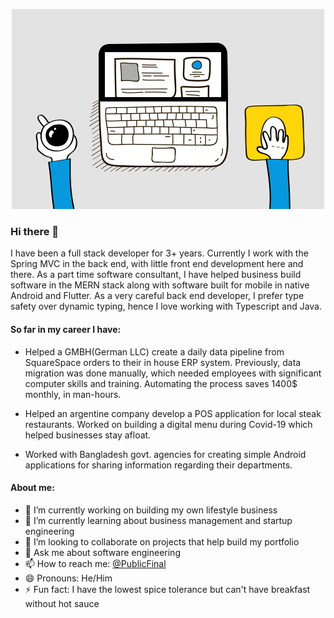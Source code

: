 <p align='center'>
  <img src="https://github.com/shabab477/shabab477/blob/main/web-gif.gif?raw=true" alt="gif of coding in computer"/>
</p>


### Hi there 👋

I have been a full stack developer for 3+ years. Currently I work with the Spring MVC in the back end, with little front end development here and there. As a part time software consultant, I have helped business build software in the MERN stack along with software built for mobile in native Android and Flutter. As a very careful back end developer, I prefer type safety over dynamic typing, hence I love working with Typescript and Java. 

#### So far in my career I have:

- Helped a GMBH(German LLC) create a daily data pipeline from SquareSpace orders to their in house ERP system. Previously, data migration was done manually, which needed employees with significant computer skills and training. Automating the process saves 1400$ monthly, in man-hours.

- Helped an argentine company develop a POS application for local steak restaurants. Worked on building a digital menu during Covid-19 which helped businesses stay afloat.

- Worked with Bangladesh govt. agencies for creating simple Android applications for sharing information regarding their departments.

#### About me:

- 🔭 I’m currently working on building my own lifestyle business
- 🌱 I’m currently learning about business management and startup engineering
- 👯 I’m looking to collaborate on projects that help build my portfolio
- 💬 Ask me about software engineering
- 📫 How to reach me: [@PublicFinal](https://twitter.com/publicfinal) 
- 😄 Pronouns: He/Him
- ⚡ Fun fact: I have the lowest spice tolerance but can't have breakfast without hot sauce 
